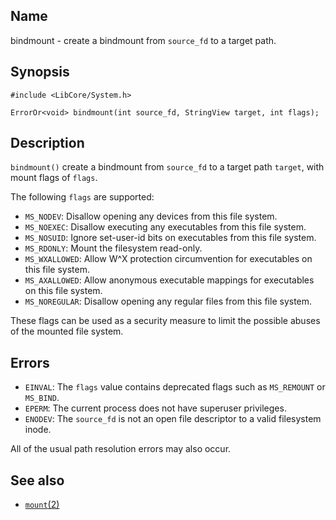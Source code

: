## Name

bindmount - create a bindmount from `source_fd` to a target path.

## Synopsis

```**c++
#include <LibCore/System.h>

ErrorOr<void> bindmount(int source_fd, StringView target, int flags);
```

## Description

`bindmount()` create a bindmount from `source_fd` to a target path `target`, with mount flags of `flags`.

The following `flags` are supported:

* `MS_NODEV`: Disallow opening any devices from this file system.
* `MS_NOEXEC`: Disallow executing any executables from this file system.
* `MS_NOSUID`: Ignore set-user-id bits on executables from this file system.
* `MS_RDONLY`: Mount the filesystem read-only.
* `MS_WXALLOWED`: Allow W^X protection circumvention for executables on this file system.
* `MS_AXALLOWED`: Allow anonymous executable mappings for executables on this file system.
* `MS_NOREGULAR`: Disallow opening any regular files from this file system.

These flags can be used as a security measure to limit the possible abuses of the mounted file system.

## Errors

* `EINVAL`: The `flags` value contains deprecated flags such as `MS_REMOUNT` or `MS_BIND`.
* `EPERM`: The current process does not have superuser privileges.
* `ENODEV`: The `source_fd` is not an open file descriptor to a valid filesystem inode.

All of the usual path resolution errors may also occur.

## See also

* [`mount`(2)](help://man/2/mount)
